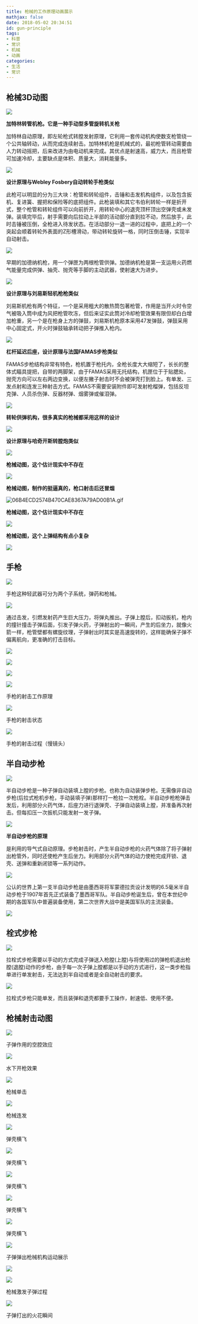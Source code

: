 ```yaml
---
title: 枪械的工作原理动画展示
mathjax: false
date: 2018-05-02 20:34:51
id: gun-principle
tags: 
- 科普
- 常识
- 机械
- 动画
categories:
- 生活
- 常识
---
```


## 枪械3D动图

![](http://img.shihuidaren.cn/gun-principle/654db0d2b6870bcbfe2f7fc3cbf5ee40.gif)

**加特林转管机枪。它是一种手动型多管旋转机关枪**

<!--- more--->

加特林自动原理，即左轮枪式转膛发射原理，它利用一套传动机构使数支枪管绕一个公共轴转动，从而完成连续射击。加特林机枪是机械式的，最初枪管转动需要由人力转动摇把，后来改进为由电动机来完成。其优点是射速高，威力大，而且枪管可加速冷却，主要缺点是体积、质量大，消耗能量多。

![](http://img.shihuidaren.cn/gun-principle/26f908fd29bb4bf4fe9471a8563b9333.gif)

**设计原理与Webley Fosbery自动转轮手枪类似**

此枪可以明显的分为三大块：枪管和转轮组件，击锤和击发机构组件，以及包含扳机、复进簧、握把和保险等的底把组件。此枪装填和其它韦伯利转轮一样是折开式，整个枪管和转轮组件可以向前折开，用转轮中心的退壳顶杆顶出空弹壳或未发弹。装填完毕后，射手需要向后拉动上半部的活动部分直到拉不动，然后放手，此时击锤被压倒，全枪进入待发状态。在活动部分一退一进的过程中，底把上的一个突起会顺着转轮外表面的Z形槽滑动，带动转轮旋转一格，同时压倒击锤，实现半自动射击。

![](http://img.shihuidaren.cn/gun-principle/cdb7de25003544199c11c16b8daec421.gif)

早期的加德纳机枪，用一个弹匣为两根枪管供弹。加德纳机枪是第一支运用火药燃气能量完成供弹、抽壳、抛壳等手脚的主动武器，使射速大为进步。

![](http://img.shihuidaren.cn/gun-principle/f6af3e72a69317a1b36801156a0d6bfb.gif)

**设计原理与刘易斯轻机枪枪类似**

刘易斯机枪有两个特征，一个是采用粗大的散热筒包著枪管，作用是当开火时令空气被吸入筒中成为风把枪管吹冻，但后来证实此筒对冷却枪管效果有限但却白白增加枪重，另一个是在枪身上方的弹鼓，刘易斯机枪原本采用47发弹鼓，弹鼓采用中心固定式，开火时弹鼓轴承转动把子弹推入枪内。

![](http://img.shihuidaren.cn/gun-principle/4cfdef068925f876183b73043e1befda.gif)

**杠杆延迟后座，设计原理与法国FAMAS步枪类似**

FAMAS步枪结构非常有特色，枪机置于枪托内，全枪长度大大缩短了，长长的整体式瞄具提把，自带的两脚架，由于FAMAS采用无托结构，机匣位于于贴腮处，抛壳方向可以左右两边变换，以便左撇子射击时不会被弹壳打到脸上。有单发、三发点射和连发三种射击方式。FAMAS不需要安装附件即可发射枪榴弹，包括反坦克弹、人员杀伤弹、反器材弹、烟雾弹或催泪弹。

![](http://img.shihuidaren.cn/gun-principle/ece1fdc796c8e7dabbd89a0c10824bb7.gif)

**转轮供弹机构，很多真实的枪械都采用这样的设计**

![](http://img.shihuidaren.cn/gun-principle/c8f4e09b68aaa667b9bd202102f3efbc.gif)

**设计原理与哈奇开斯转膛炮类似**

![](http://img.shihuidaren.cn/gun-principle/4101ecbfd14933f6c842735094c1bcbc.gif)

**枪械动图，这个估计现实中不存在**

![](http://img.shihuidaren.cn/gun-principle/7017723a1b8897428f64e983edeaf164.gif)

**枪械动图，制作的挺逼真的，枪口射击后还冒烟**

![06B4ECD2574B470CAE8367A79AD00B1A.gif](http://img.shihuidaren.cn/gun-principle/533b62cc15def800aa26ce1660af2f94.gif)

**枪械动图，这个估计现实中不存在**

![](http://img.shihuidaren.cn/gun-principle/96341fb2bc968666d9d0d2a46c269c5f.gif)

**枪械动图，这个上弹结构有点小复杂**

![](http://img.shihuidaren.cn/gun-principle/6f2838e547b00d13302e00fab778ea43.gif)

##  手枪

![](http://img.shihuidaren.cn/gun-principle/0387d45d20218e97d66614113f1d68db.gif)

手枪这种轻武器可分为两个子系统，弹药和枪械。

![](http://img.shihuidaren.cn/gun-principle/d27184e84de469871f509ecb06efda5e.gif)

通过击发，引燃发射药产生巨大压力，将弹丸推出。子弹上膛后，扣动扳机，枪内的撞针撞击子弹后面，引发子弹火药，子弹射出的一瞬间，产生的后坐力，就像火箭一样，枪管壁都有螺旋纹理，子弹射出时其实是高速旋转的，这样能确保子弹不偏离航向，更准确的打击目标。

![](http://img.shihuidaren.cn/gun-principle/2797a99bb3557145bae197543a137a77.gif)

![](http://img.shihuidaren.cn/gun-principle/6c267c086777c466c39240220601d390.gif)

![](http://img.shihuidaren.cn/gun-principle/2ef6bdbaa214146f70cdf5dafafe8da2.gif)

![](http://img.shihuidaren.cn/gun-principle/7538ef463be30665ef8479bee32c22ba.gif)

手枪的射击工作原理

![](http://img.shihuidaren.cn/gun-principle/2ab62c2edf5ec4c54911d3e04a667293.gif)

手枪的射击状态

![](http://img.shihuidaren.cn/gun-principle/8bb05fb27b50927194b854522d1998f5.gif)

手枪的射击过程（慢镜头）

## 半自动步枪

![](http://img.shihuidaren.cn/gun-principle/5112bce398c5b9e93352b6d66f94a4d3.gif)

半自动步枪是一种子弹自动装填上膛的步枪。也称为自动装弹步枪。无需像非自动步枪(后拉式枪机步枪，手动装填子弹)那样打一枪拉一次枪栓。半自动步枪枪弹击发后，利用部分火药气体，后座力进行退弹壳、子弹自动装填上膛，并准备再次射击。但每扣压一次扳机只能发射一发子弹。

![](http://img.shihuidaren.cn/gun-principle/60c803e2ca5efae0d7b3293f36df792f.gif)

**半自动步枪的原理**

是利用的导气式自动原理。步枪射击时，产生半自动步枪的火药气体除了将子弹射出枪管外，同时还使枪产生后坐力。利用部分火药气体的动力使枪完成开锁、退壳、送弹和重新闭锁等一系列动作。

![](http://img.shihuidaren.cn/gun-principle/a2c1fed97a5c93c5433382af7aae95da.gif)

公认的世界上第一支半自动步枪是由墨西哥将军蒙德拉贡设计发明的6.5毫米半自动步枪于1907年首先正式装备了墨西哥军队。半自动步枪诞生后，曾在本世纪中期的各国军队中普遍装备使用，第二次世界大战中是美国军队的主流装备。

![](http://img.shihuidaren.cn/gun-principle/6576da7654ff7963d71f96e45e13ee3b.gif)

## 栓式步枪

![](http://img.shihuidaren.cn/gun-principle/b06391d840b16f4ff7055fd62f97e417.gif)

拉栓式步枪需要以手动的方式完成子弹送入枪膛(上膛)与将使用过的弹枪机退出枪膛(退膛)动作的步枪，由于每一次子弹上膛都是以手动的方式进行，这一类步枪指单进行单发射击，无法达到半自动或者是全自动射击的要求。

![](http://img.shihuidaren.cn/gun-principle/c9cf79c1eda771733b51b4c3dacce88e.gif)

拉栓式步枪只能单发，而且装弹和退壳都要手工操作，射速低、使用不便。

## 枪械射击动图

![](http://img.shihuidaren.cn/gun-principle/cc9d1d03a8cabf62bf7215a4c1fe1483.gif)

子弹作用的空腔效应

![](http://img.shihuidaren.cn/gun-principle/bf99375b8bbaa29192e7e5512450ee51.gif)

水下开枪效果

![](http://img.shihuidaren.cn/gun-principle/d8f415078fc5ea4729ac8fec9d5203f4.gif)

枪械单击

![](http://img.shihuidaren.cn/gun-principle/f1ac323e028cedc5c9e33376615adfab.gif)

枪械连发

![](http://img.shihuidaren.cn/gun-principle/8288928130583f10545743b6652db047.gif)

弹壳横飞

![](http://img.shihuidaren.cn/gun-principle/41e9f0b8e682e1c177bc1520febcd695.gif)

弹壳横飞

![](http://img.shihuidaren.cn/gun-principle/3e1a73b9cb7fcd87df343be69f07f692.gif)

弹壳横飞

![](http://img.shihuidaren.cn/gun-principle/e487c9db2eba2c008e29f36fd6cf7f10.gif)

弹壳横飞

![](http://img.shihuidaren.cn/gun-principle/72c0376ac5ce6b6b3ff5174b9fc1dda4.gif)

弹壳横飞

![](http://img.shihuidaren.cn/gun-principle/5112bce398c5b9e93352b6d66f94a4d3.gif)

子弹弹出枪械机构运动展示

![](http://img.shihuidaren.cn/gun-principle/8ba234dd2dc28483e1587475fd43f570.gif)

![](http://img.shihuidaren.cn/gun-principle/7aa4622744fac1bca5985d1da76733d6.gif)

枪械激发子弹过程

![](http://img.shihuidaren.cn/gun-principle/8e53a9b4a4416fe9d4c1501599e891fe.gif)

子弹打出的火花瞬间